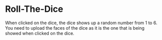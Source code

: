 # Roll-The-Dice
When clicked on the dice, the dice shows up a random number from 1 to 6.
You need to upload the faces of the dice as it is the one that is being showed when clicked on the dice.
